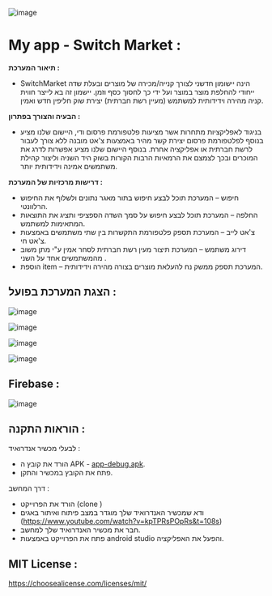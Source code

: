 ![image](https://user-images.githubusercontent.com/74238558/148085187-8c59cdab-c0aa-4ce4-ac11-9d0ca9209802.png)
# My app - Switch Market : 

**תיאור המערכת :** 

* SwitchMarket הינה יישומון חדשני לצורך קנייה/מכירה של מוצרים ובעלת שדה ייחודי להחלפת מוצר במוצר ועל ידי כך לחסוך כסף וזמן.
יישמון זה בא לייצר חווית קניה מהירה וידידותית למשתמש (מעיין רשת חברתית) יצירת שוק חליפין חדש ואמין.

**הבעיה והצורך בפתרון :** 

* בניגוד לאפליקציות מתחרות אשר מציעות פלטפורמת פרסום ודי, היישום שלנו מציע בנוסף לפלטפורמת פרסום יצירת קשר מהיר באמצעות צ'אט מובנה ללא צורך לעבור לרשת חברתית או אפליקציה אחרת.
בנוסף היישום שלנו מציע אפשרות לדרג את המוכרים ובכך לצמצם את הרמאיות הרבות הקורות בשוק היד השניה וליצור קהילת משתמשים אמינה וידידותית יותר.

**דרישות מרכזיות של המערכת :**
* חיפוש – המערכת תוכל לבצע חיפוש בתור מאגר נתונים ולשלוף את החיפוש הרלוונטי.
* החלפה – המערכת תוכל לבצע חיפוש על סמך השדה הספציפי ותציג את התוצאות המתאימות למשתמש.
* צ'אט לייב – המערכת תספק פלטפורמת התקשרות בין שתי משתמשים באמצעות צ'אט חי.
* דירוג משתמש – המערכת תיצור מעין רשת חברתית לסחר אמין ע"י מתן משוב מהמשתמשים אחד על השני .
* הוספת item – המערכת תספק ממשק נח להעלאת מוצרים בצורה מהירה וידידותית.




## הצגת המערכת בפועל : 
![image](https://user-images.githubusercontent.com/74238558/148086702-7da3d645-2248-4074-8dad-3c2e638fc25d.png)

![image](https://user-images.githubusercontent.com/74238558/148086821-7f334d5f-f2f4-4b7a-8e05-9710a65e3463.png)

![image](https://user-images.githubusercontent.com/74238558/148204773-ea87b616-b5d7-4eed-a2df-c000e148e694.png)

![image](https://user-images.githubusercontent.com/74238558/148087046-da0a8d98-3777-4d0e-95ab-b35c012b2601.png)

## Firebase : 
![image](https://user-images.githubusercontent.com/74238558/148088499-a348ac72-1a31-45dd-b940-1d26b12e7c83.png)



## הוראות התקנה : 
לבעלי מכשיר אנדרואיד : 

* הורד את קובץ ה APK  - [app-debug.apk](https://github.com/EladVaknin/SwitchMarketApp/blob/master/apk/debug/app-debug.apk "app-debug.apk").
* פתח את הקובץ במכשיר והתקן.

דרך המחשב : 
- הורד את הפרוייקט (clone ) 
- ודא שמכשיר האנדרואיד שלך מוגדר במצב פיתוח ואיתור באגים (https://www.youtube.com/watch?v=kpTPRsPOpRs&t=108s)
- חבר את מכשיר האנדרואיד שלך למחשב.
- פתח את הפרוייקט באמצעות android studio והפעל את האפליקציה. 

## MIT License :
https://choosealicense.com/licenses/mit/







